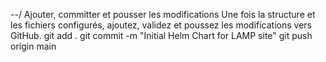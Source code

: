 --/ Ajouter, committer et pousser les modifications
Une fois la structure et les fichiers configurés, ajoutez, validez et poussez les modifications vers GitHub.
git add .
git commit -m "Initial Helm Chart for LAMP site"
git push origin main
